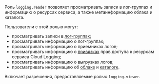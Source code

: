 Роль `logging.reader` позволяет просматривать записи в лог-группах и информацию о ресурсах сервиса, а также метаинформацию облака и каталога.

Пользователи с этой ролью могут:
* просматривать записи в [лог-группах](../../logging/concepts/log-group.md);
* просматривать информацию о лог-группах;
* просматривать информацию о приемниках логов;
* просматривать информацию о [привязках](../../iam/concepts/access-control/index.md#access-bindings) прав доступа к ресурсам сервиса Cloud Logging;
* просматривать информацию о выгрузках логов;
* просматривать информацию об [облаке](../../resource-manager/concepts/resources-hierarchy.md#cloud) и [каталоге](../../resource-manager/concepts/resources-hierarchy.md#folder).

Включает разрешения, предоставляемые ролью `logging.viewer`.